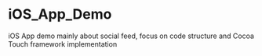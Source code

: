 # iOS_App_Demo
iOS App demo mainly about social feed, focus on code structure and Cocoa Touch framework implementation
